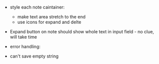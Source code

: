 - style each note caintainer:
    - make text area stretch to the end
    - use icons for expand and delte

- Expand button on note should show whole text in input field - no clue, will take time

- error handling:
 - can't save empty string